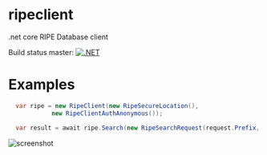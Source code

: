 # ripeclient
.net core RIPE Database client

Build status master: [![.NET](https://github.com/sherbacov/ripeclient/actions/workflows/dotnet.yml/badge.svg?branch=master)](https://github.com/sherbacov/ripeclient/actions/workflows/dotnet.yml)


# Examples
```c#
  var ripe = new RipeClient(new RipeSecureLocation(), 
            new RipeClientAuthAnonymous()); 

  var result = await ripe.Search(new RipeSearchRequest(request.Prefix, TypeFilter.Inetnum));
```

![screenshot](https://github.com/user-attachments/assets/74531318-9bab-4460-851b-227b239ecbdc)
